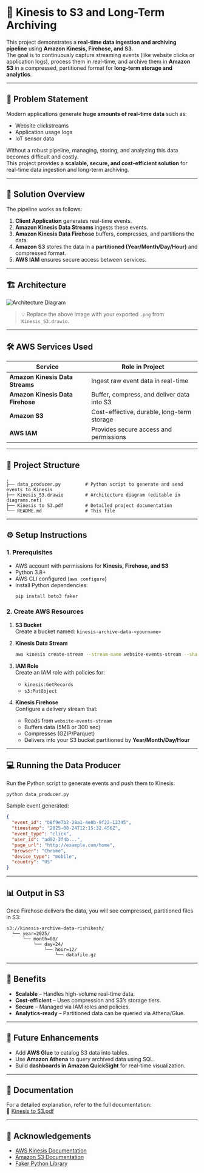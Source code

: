 # 🚀 Kinesis to S3 and Long-Term Archiving

This project demonstrates a **real-time data ingestion and archiving pipeline** using **Amazon Kinesis, Firehose, and S3**.  
The goal is to continuously capture streaming events (like website clicks or application logs), process them in real-time, and archive them in **Amazon S3** in a compressed, partitioned format for **long-term storage and analytics**.

---

## 📌 Problem Statement
Modern applications generate **huge amounts of real-time data** such as:
- Website clickstreams
- Application usage logs
- IoT sensor data

Without a robust pipeline, managing, storing, and analyzing this data becomes difficult and costly.  
This project provides a **scalable, secure, and cost-efficient solution** for real-time data ingestion and long-term archiving.

---

## 🎯 Solution Overview
The pipeline works as follows:
1. **Client Application** generates real-time events.
2. **Amazon Kinesis Data Streams** ingests these events.
3. **Amazon Kinesis Data Firehose** buffers, compresses, and partitions the data.
4. **Amazon S3** stores the data in a **partitioned (Year/Month/Day/Hour)** and compressed format.
5. **AWS IAM** ensures secure access between services.

---

## 🏗️ Architecture

![Architecture Diagram](images/kinesis_s3_architecture.png)

> 💡 Replace the above image with your exported `.png` from `Kinesis_S3.drawio`.

---

## 🛠️ AWS Services Used
| Service                        | Role in Project |
|--------------------------------|-----------------|
| **Amazon Kinesis Data Streams** | Ingest raw event data in real-time |
| **Amazon Kinesis Data Firehose** | Buffer, compress, and deliver data into S3 |
| **Amazon S3**                   | Cost-effective, durable, long-term storage |
| **AWS IAM**                     | Provides secure access and permissions |

---

## 📂 Project Structure
```
.
├── data_producer.py         # Python script to generate and send events to Kinesis
├── Kinesis_S3.drawio        # Architecture diagram (editable in diagrams.net)
├── Kinesis to S3.pdf        # Detailed project documentation
└── README.md                # This file
```

---

## ⚙️ Setup Instructions

### 1. Prerequisites
- AWS account with permissions for **Kinesis, Firehose, and S3**
- Python 3.8+
- AWS CLI configured (`aws configure`)
- Install Python dependencies:
  ```bash
  pip install boto3 faker
  ```

### 2. Create AWS Resources
1. **S3 Bucket**  
   Create a bucket named: `kinesis-archive-data-<yourname>`

2. **Kinesis Data Stream**  
   ```bash
   aws kinesis create-stream --stream-name website-events-stream --shard-count 1
   ```

3. **IAM Role**  
   Create an IAM role with policies for:
   - `kinesis:GetRecords`
   - `s3:PutObject`

4. **Kinesis Firehose**  
   Configure a delivery stream that:
   - Reads from `website-events-stream`
   - Buffers data (5MB or 300 sec)
   - Compresses (GZIP/Parquet)
   - Delivers into your S3 bucket partitioned by **Year/Month/Day/Hour**

---

## 💻 Running the Data Producer

Run the Python script to generate events and push them to Kinesis:

```bash
python data_producer.py
```

Sample event generated:
```json
{
  "event_id": "b8f9e7b2-28a1-4e0b-9f22-12345",
  "timestamp": "2025-08-24T12:15:32.456Z",
  "event_type": "click",
  "user_id": "ad92-3f4b...",
  "page_url": "http://example.com/home",
  "browser": "Chrome",
  "device_type": "mobile",
  "country": "US"
}
```

---

## 📊 Output in S3
Once Firehose delivers the data, you will see compressed, partitioned files in S3:

```
s3://kinesis-archive-data-rishikesh/
  └── year=2025/
      └── month=08/
          └── day=24/
              └── hour=12/
                  └── datafile.gz
```

---

## 🌟 Benefits
- **Scalable** – Handles high-volume real-time data.
- **Cost-efficient** – Uses compression and S3’s storage tiers.
- **Secure** – Managed via IAM roles and policies.
- **Analytics-ready** – Partitioned data can be queried via Athena/Glue.

---

## 🔮 Future Enhancements
- Add **AWS Glue** to catalog S3 data into tables.
- Use **Amazon Athena** to query archived data using SQL.
- Build **dashboards in Amazon QuickSight** for real-time visualization.

---

## 📘 Documentation
For a detailed explanation, refer to the full documentation:  
📄 [Kinesis to S3.pdf](Kinesis%20to%20S3.pdf)

---

## 🙏 Acknowledgements
- [AWS Kinesis Documentation](https://docs.aws.amazon.com/kinesis/)  
- [Amazon S3 Documentation](https://docs.aws.amazon.com/s3/)  
- [Faker Python Library](https://faker.readthedocs.io/)
